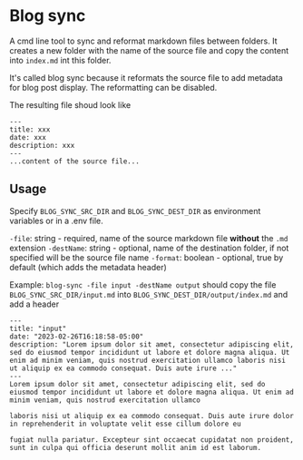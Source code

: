 # Blog sync
A cmd line tool to sync and reformat markdown files between folders. It creates a new folder with the name of the source file and copy the content into `index.md` int this folder.

It's called blog sync because it reformats the source file to add metadata for blog post display. The reformatting can be disabled. 

The resulting file shoud look like
```
---
title: xxx
date: xxx
description: xxx
---
...content of the source file...
```
## Usage 
Specify `BLOG_SYNC_SRC_DIR` and `BLOG_SYNC_DEST_DIR` as environment variables or in a .env file. 

`-file`: string - required, name of the source markdown file **without** the `.md` extension 
`-destName`: string -  optional, name of the destination folder, if not specified will be the source file name 
`-format`: boolean - optional, true by default (which adds the metadata header)

Example:
`blog-sync -file input -destName output` 
should copy the file `BLOG_SYNC_SRC_DIR/input.md` into `BLOG_SYNC_DEST_DIR/output/index.md` and add a header
```
---
title: "input"
date: "2023-02-26T16:18:58-05:00"
description: "Lorem ipsum dolor sit amet, consectetur adipiscing elit, sed do eiusmod tempor incididunt ut labore et dolore magna aliqua. Ut enim ad minim veniam, quis nostrud exercitation ullamco laboris nisi ut aliquip ex ea commodo consequat. Duis aute irure ..."
---
Lorem ipsum dolor sit amet, consectetur adipiscing elit, sed do eiusmod tempor incididunt ut labore et dolore magna aliqua. Ut enim ad minim veniam, quis nostrud exercitation ullamco 

laboris nisi ut aliquip ex ea commodo consequat. Duis aute irure dolor in reprehenderit in voluptate velit esse cillum dolore eu 

fugiat nulla pariatur. Excepteur sint occaecat cupidatat non proident, sunt in culpa qui officia deserunt mollit anim id est laborum.
```